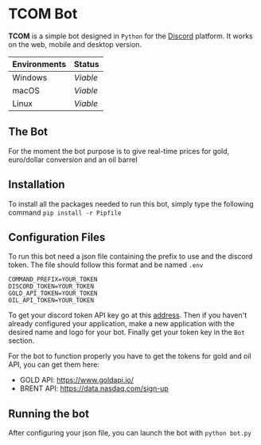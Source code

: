 # TCOM Bot

**TCOM** is a simple bot designed in ```Python``` for the [Discord](https://discordapp.com) platform. 
It works on the web, mobile and desktop version.

| Environments | Status |
| ------ | ------ |
| Windows | *Viable* |
| macOS | *Viable* |
| Linux | *Viable* |

## The Bot

For the moment the bot purpose is to give real-time prices for gold, euro/dollar conversion and an oil barrel

## Installation

To install all the packages needed to run this bot, simply type the following command 
``pip install -r Pipfile``

## Configuration Files

To run this bot need a json file containing the prefix to use and the discord token.
The file should follow this format and be named ``.env``

```
COMMAND_PREFIX=YOUR_TOKEN
DISCORD_TOKEN=YOUR_TOKEN
GOLD_API_TOKEN=YOUR_TOKEN
OIL_API_TOKEN=YOUR_TOKEN
```

To get your discord token API key go at this [address](https://discordapp.com/developers/applications/).
Then if you haven't already configured your application, make a new application with the desired name
and logo for your bot.
Finally get your token key in the ``Bot`` section.

For the bot to function properly you have to get the tokens for gold and oil API, you can get them here:
- GOLD API: https://www.goldapi.io/
- BRENT API: https://data.nasdaq.com/sign-up



## Running the bot

After configuring your json file, you can launch the bot with 
``python bot.py``